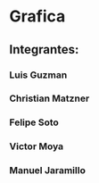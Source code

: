 <html>
  <head>
    <h1>Grafica</h1>
  </head>
  <body>

<h2>Integrantes:</h2> <h3>Luis Guzman</h3>
      <h3>     Christian Matzner</h3>
      <h3>     Felipe Soto</h3>
    <h3>       Victor Moya</h3>
<h3>           Manuel Jaramillo</h3>
  </body>
</html>


